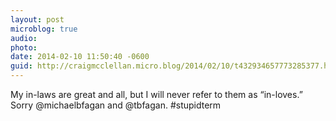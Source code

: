 ```yaml
---
layout: post
microblog: true
audio: 
photo: 
date: 2014-02-10 11:50:40 -0600
guid: http://craigmcclellan.micro.blog/2014/02/10/t432934657773285377.html
---
```

My in-laws are great and all, but I will never refer to them as “in-loves.” Sorry @michaelbfagan and @tbfagan. #stupidterm
